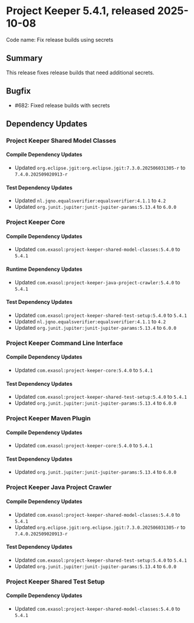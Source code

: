 # Project Keeper 5.4.1, released 2025-10-08

Code name: Fix release builds using secrets

## Summary

This release fixes release builds that need additional secrets.

## Bugfix

* #682: Fixed release builds with secrets

## Dependency Updates

### Project Keeper Shared Model Classes

#### Compile Dependency Updates

* Updated `org.eclipse.jgit:org.eclipse.jgit:7.3.0.202506031305-r` to `7.4.0.202509020913-r`

#### Test Dependency Updates

* Updated `nl.jqno.equalsverifier:equalsverifier:4.1.1` to `4.2`
* Updated `org.junit.jupiter:junit-jupiter-params:5.13.4` to `6.0.0`

### Project Keeper Core

#### Compile Dependency Updates

* Updated `com.exasol:project-keeper-shared-model-classes:5.4.0` to `5.4.1`

#### Runtime Dependency Updates

* Updated `com.exasol:project-keeper-java-project-crawler:5.4.0` to `5.4.1`

#### Test Dependency Updates

* Updated `com.exasol:project-keeper-shared-test-setup:5.4.0` to `5.4.1`
* Updated `nl.jqno.equalsverifier:equalsverifier:4.1.1` to `4.2`
* Updated `org.junit.jupiter:junit-jupiter-params:5.13.4` to `6.0.0`

### Project Keeper Command Line Interface

#### Compile Dependency Updates

* Updated `com.exasol:project-keeper-core:5.4.0` to `5.4.1`

#### Test Dependency Updates

* Updated `com.exasol:project-keeper-shared-test-setup:5.4.0` to `5.4.1`
* Updated `org.junit.jupiter:junit-jupiter-params:5.13.4` to `6.0.0`

### Project Keeper Maven Plugin

#### Compile Dependency Updates

* Updated `com.exasol:project-keeper-core:5.4.0` to `5.4.1`

#### Test Dependency Updates

* Updated `org.junit.jupiter:junit-jupiter-params:5.13.4` to `6.0.0`

### Project Keeper Java Project Crawler

#### Compile Dependency Updates

* Updated `com.exasol:project-keeper-shared-model-classes:5.4.0` to `5.4.1`
* Updated `org.eclipse.jgit:org.eclipse.jgit:7.3.0.202506031305-r` to `7.4.0.202509020913-r`

#### Test Dependency Updates

* Updated `com.exasol:project-keeper-shared-test-setup:5.4.0` to `5.4.1`
* Updated `org.junit.jupiter:junit-jupiter-params:5.13.4` to `6.0.0`

### Project Keeper Shared Test Setup

#### Compile Dependency Updates

* Updated `com.exasol:project-keeper-shared-model-classes:5.4.0` to `5.4.1`
